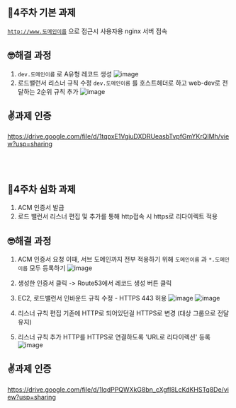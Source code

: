 ## 📖4주차 기본 과제
<code>http://www.도메인이름</code> 으로 접근시 사용자용 nginx 서버 접속

## 🤓해결 과정
1. <code>dev.도메인이름</code> 로 A유형 레코드 생성
![image](https://github.com/GDSC-Ewha-5th/GDSC-Server-5th/assets/67634926/ed8a77be-3848-4425-aa31-a6c96e090501)
2. 로드밸런서 리스너 규칙 수정
   <code>dev.도메인이름</code> 를 호스트헤더로 하고 web-dev로 전달하는 2순위 규칙 추가
![image](https://github.com/GDSC-Ewha-5th/GDSC-Server-5th/assets/67634926/e146aca6-f30b-4b9c-8b0d-491ae3a0d888)

## ✌️과제 인증
https://drive.google.com/file/d/1tqpxE1VgiuDXDRUeasbTvpfGmYKrQIMh/view?usp=sharing

<br> <br/>
## 📖4주차 심화 과제
1. ACM 인증서 발급
2. 로드 밸런서 리스너 편집 및 추가를 통해 http접속 시 https로 리다이렉트 적용

## 🤓해결 과정
1. ACM 인증서 요청
   이때, 서브 도메인까지 전부 적용하기 위해 <code>도메인이름</code> 과 <code>*.도메인이름</code> 모두 등록하기
![image](https://github.com/GDSC-Ewha-5th/GDSC-Server-5th/assets/67634926/da8da0da-f332-4bd2-a05a-793cdc0846c8)

2. 생성한 인증서 클릭 -> Route53에서 레코드 생성 버튼 클릭
3. EC2, 로드밸런서 인바운드 규칙 수정 - HTTPS 443 허용
![image](https://github.com/GDSC-Ewha-5th/GDSC-Server-5th/assets/67634926/2e6b51a2-bad9-4889-8ee7-92fde7d53d4e)
![image](https://github.com/GDSC-Ewha-5th/GDSC-Server-5th/assets/67634926/9d20ea67-8510-486e-82d1-a9c5c28564ad)
4. 리스너 규칙 편집
   기존에 HTTP로 되어있던걸 HTTPS로 변경 (대상 그룹으로 전달 유지) 
6. 리스너 규칙 추가
   HTTP를 HTTPS로 연결하도록 'URL로 리다이렉션' 등록
   ![image](https://github.com/GDSC-Ewha-5th/GDSC-Server-5th/assets/67634926/d749b63e-3116-4527-80af-980755ec31a5)

## ✌️과제 인증
https://drive.google.com/file/d/1lqdPPQWXkG8bn_cXgfI8LcKdKHSTq8De/view?usp=sharing

